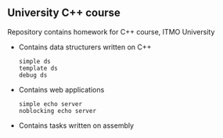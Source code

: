 University C++ course
----

Repository contains homework for C++ course, ITMO University


* Contains data structurers written on C++

      simple ds
      template ds
      debug ds
  
* Contains web applications
      
      simple echo server
      noblocking echo server

* Contains tasks written on assembly
 
